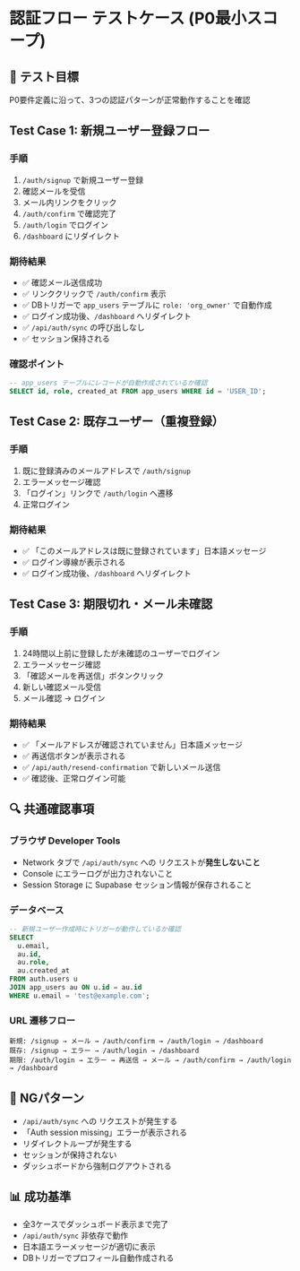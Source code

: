 # 認証フロー テストケース (P0最小スコープ)

## 🎯 テスト目標
P0要件定義に沿って、3つの認証パターンが正常動作することを確認

## Test Case 1: 新規ユーザー登録フロー

### 手順
1. `/auth/signup` で新規ユーザー登録
2. 確認メールを受信
3. メール内リンクをクリック
4. `/auth/confirm` で確認完了
5. `/auth/login` でログイン
6. `/dashboard` にリダイレクト

### 期待結果
- ✅ 確認メール送信成功
- ✅ リンククリックで `/auth/confirm` 表示
- ✅ DBトリガーで `app_users` テーブルに `role: 'org_owner'` で自動作成
- ✅ ログイン成功後、`/dashboard` へリダイレクト
- ✅ `/api/auth/sync` の呼び出しなし
- ✅ セッション保持される

### 確認ポイント
```sql
-- app_users テーブルにレコードが自動作成されているか確認
SELECT id, role, created_at FROM app_users WHERE id = 'USER_ID';
```

## Test Case 2: 既存ユーザー（重複登録）

### 手順
1. 既に登録済みのメールアドレスで `/auth/signup`
2. エラーメッセージ確認
3. 「ログイン」リンクで `/auth/login` へ遷移
4. 正常ログイン

### 期待結果
- ✅ 「このメールアドレスは既に登録されています」日本語メッセージ
- ✅ ログイン導線が表示される
- ✅ ログイン成功後、`/dashboard` へリダイレクト

## Test Case 3: 期限切れ・メール未確認

### 手順
1. 24時間以上前に登録したが未確認のユーザーでログイン
2. エラーメッセージ確認
3. 「確認メールを再送信」ボタンクリック
4. 新しい確認メール受信
5. メール確認 → ログイン

### 期待結果
- ✅ 「メールアドレスが確認されていません」日本語メッセージ
- ✅ 再送信ボタンが表示される
- ✅ `/api/auth/resend-confirmation` で新しいメール送信
- ✅ 確認後、正常ログイン可能

## 🔍 共通確認事項

### ブラウザ Developer Tools
- Network タブで `/api/auth/sync` への リクエストが**発生しないこと**
- Console にエラーログが出力されないこと
- Session Storage に Supabase セッション情報が保存されること

### データベース
```sql
-- 新規ユーザー作成時にトリガーが動作しているか確認
SELECT 
  u.email,
  au.id,
  au.role,
  au.created_at
FROM auth.users u
JOIN app_users au ON u.id = au.id
WHERE u.email = 'test@example.com';
```

### URL 遷移フロー
```
新規: /signup → メール → /auth/confirm → /auth/login → /dashboard
既存: /signup → エラー → /auth/login → /dashboard  
期限: /auth/login → エラー → 再送信 → メール → /auth/confirm → /auth/login → /dashboard
```

## 🚨 NGパターン
- `/api/auth/sync` への リクエストが発生する
- 「Auth session missing」エラーが表示される
- リダイレクトループが発生する
- セッションが保持されない
- ダッシュボードから強制ログアウトされる

## 📊 成功基準
- 全3ケースでダッシュボード表示まで完了
- `/api/auth/sync` 非依存で動作
- 日本語エラーメッセージが適切に表示
- DBトリガーでプロフィール自動作成される